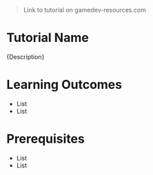 > Link to tutorial on gamedev-resources.com

# Tutorial Name
{Description}

# Learning Outcomes
* List
* List

# Prerequisites
* List
* List
